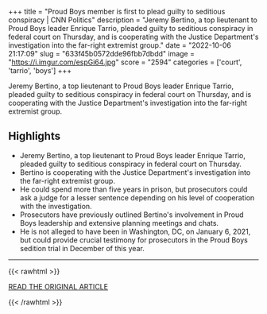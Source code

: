 +++
title = "Proud Boys member is first to plead guilty to seditious conspiracy | CNN Politics"
description = "Jeremy Bertino, a top lieutenant to Proud Boys leader Enrique Tarrio, pleaded guilty to seditious conspiracy in federal court on Thursday, and is cooperating with the Justice Department's investigation into the far-right extremist group."
date = "2022-10-06 21:17:09"
slug = "633f45b0572dde96fbb7dbdd"
image = "https://i.imgur.com/espGi64.jpg"
score = "2594"
categories = ['court', 'tarrio', 'boys']
+++

Jeremy Bertino, a top lieutenant to Proud Boys leader Enrique Tarrio, pleaded guilty to seditious conspiracy in federal court on Thursday, and is cooperating with the Justice Department's investigation into the far-right extremist group.

## Highlights

- Jeremy Bertino, a top lieutenant to Proud Boys leader Enrique Tarrio, pleaded guilty to seditious conspiracy in federal court on Thursday.
- Bertino is cooperating with the Justice Department's investigation into the far-right extremist group.
- He could spend more than five years in prison, but prosecutors could ask a judge for a lesser sentence depending on his level of cooperation with the investigation.
- Prosecutors have previously outlined Bertino's involvement in Proud Boys leadership and extensive planning meetings and chats.
- He is not alleged to have been in Washington, DC, on January 6, 2021, but could provide crucial testimony for prosecutors in the Proud Boys sedition trial in December of this year.

---

{{< rawhtml >}}
  <p class="article-category">
    <a target="_blank" href="https://us.cnn.com/2022/10/06/politics/proud-boys-bertino-seditious-conspiracy-guilty-plea/index.html">READ THE ORIGINAL ARTICLE</a>
  </p>
{{< /rawhtml >}}
